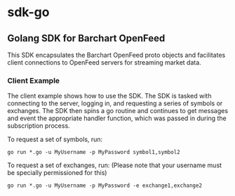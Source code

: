 # sdk-go

## Golang SDK for Barchart OpenFeed

This SDK encapsulates the Barchart OpenFeed proto objects and facilitates client connections to OpenFeed servers for streaming market data.

### Client Example

The client example shows how to use the SDK. The SDK is tasked with connecting to the server, logging in, and requesting a series of symbols or exchanges. The SDK then spins a go routine and continues to get messages and event the appropriate handler function, which was passed in during the subscription process.

To request a set of symbols, run:

`go run *.go -u MyUsername -p MyPassword symbol1,symbol2`


To request a set of exchanges, run: (Please note that your username must be specially permissioned for this)

`go run *.go -u MyUsername -p MyPassword -e exchange1,exchange2`
